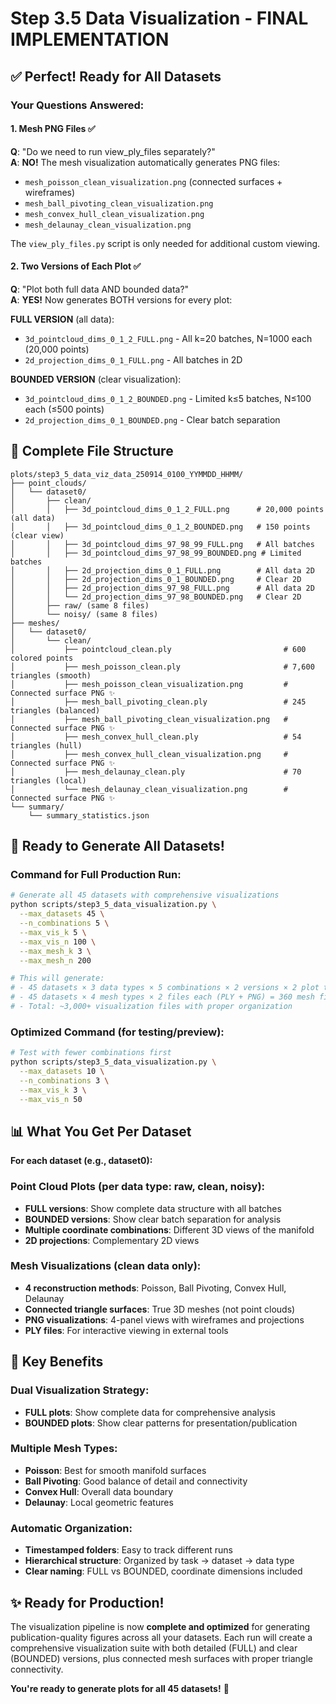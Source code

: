 # Step 3.5 Data Visualization - FINAL IMPLEMENTATION

## ✅ Perfect! Ready for All Datasets

### Your Questions Answered:

#### 1. **Mesh PNG Files** ✅
**Q**: "Do we need to run view_ply_files separately?"  
**A**: **NO!** The mesh visualization automatically generates PNG files:
- `mesh_poisson_clean_visualization.png` (connected surfaces + wireframes)
- `mesh_ball_pivoting_clean_visualization.png` 
- `mesh_convex_hull_clean_visualization.png`
- `mesh_delaunay_clean_visualization.png`

The `view_ply_files.py` script is only needed for additional custom viewing.

#### 2. **Two Versions of Each Plot** ✅
**Q**: "Plot both full data AND bounded data?"  
**A**: **YES!** Now generates BOTH versions for every plot:

**FULL VERSION** (all data):
- `3d_pointcloud_dims_0_1_2_FULL.png` - All k=20 batches, N=1000 each (20,000 points)
- `2d_projection_dims_0_1_FULL.png` - All batches in 2D

**BOUNDED VERSION** (clear visualization):
- `3d_pointcloud_dims_0_1_2_BOUNDED.png` - Limited k≤5 batches, N≤100 each (≤500 points)  
- `2d_projection_dims_0_1_BOUNDED.png` - Clear batch separation

## 📁 Complete File Structure

```
plots/step3_5_data_viz_data_250914_0100_YYMMDD_HHMM/
├── point_clouds/
│   └── dataset0/
│       ├── clean/
│       │   ├── 3d_pointcloud_dims_0_1_2_FULL.png      # 20,000 points (all data)
│       │   ├── 3d_pointcloud_dims_0_1_2_BOUNDED.png   # 150 points (clear view)
│       │   ├── 3d_pointcloud_dims_97_98_99_FULL.png   # All batches
│       │   ├── 3d_pointcloud_dims_97_98_99_BOUNDED.png # Limited batches
│       │   ├── 2d_projection_dims_0_1_FULL.png        # All data 2D
│       │   ├── 2d_projection_dims_0_1_BOUNDED.png     # Clear 2D
│       │   ├── 2d_projection_dims_97_98_FULL.png      # All data 2D
│       │   └── 2d_projection_dims_97_98_BOUNDED.png   # Clear 2D
│       ├── raw/ (same 8 files)
│       └── noisy/ (same 8 files)
├── meshes/
│   └── dataset0/
│       └── clean/
│           ├── pointcloud_clean.ply                         # 600 colored points
│           ├── mesh_poisson_clean.ply                       # 7,600 triangles (smooth)
│           ├── mesh_poisson_clean_visualization.png         # Connected surface PNG ✨
│           ├── mesh_ball_pivoting_clean.ply                 # 245 triangles (balanced)
│           ├── mesh_ball_pivoting_clean_visualization.png   # Connected surface PNG ✨
│           ├── mesh_convex_hull_clean.ply                   # 54 triangles (hull)
│           ├── mesh_convex_hull_clean_visualization.png     # Connected surface PNG ✨
│           ├── mesh_delaunay_clean.ply                      # 70 triangles (local)
│           └── mesh_delaunay_clean_visualization.png        # Connected surface PNG ✨
└── summary/
    └── summary_statistics.json
```

## 🚀 Ready to Generate All Datasets!

### Command for Full Production Run:
```bash
# Generate all 45 datasets with comprehensive visualizations
python scripts/step3_5_data_visualization.py \
  --max_datasets 45 \
  --n_combinations 5 \
  --max_vis_k 5 \
  --max_vis_n 100 \
  --max_mesh_k 3 \
  --max_mesh_n 200

# This will generate:
# - 45 datasets × 3 data types × 5 combinations × 2 versions × 2 plot types = 2,700 point cloud plots
# - 45 datasets × 4 mesh types × 2 files each (PLY + PNG) = 360 mesh files
# - Total: ~3,000+ visualization files with proper organization
```

### Optimized Command (for testing/preview):
```bash
# Test with fewer combinations first
python scripts/step3_5_data_visualization.py \
  --max_datasets 10 \
  --n_combinations 3 \
  --max_vis_k 3 \
  --max_vis_n 50
```

## 📊 What You Get Per Dataset

**For each dataset (e.g., dataset0):**

### Point Cloud Plots (per data type: raw, clean, noisy):
- **FULL versions**: Show complete data structure with all batches
- **BOUNDED versions**: Show clear batch separation for analysis
- **Multiple coordinate combinations**: Different 3D views of the manifold
- **2D projections**: Complementary 2D views

### Mesh Visualizations (clean data only):
- **4 reconstruction methods**: Poisson, Ball Pivoting, Convex Hull, Delaunay
- **Connected triangle surfaces**: True 3D meshes (not point clouds)
- **PNG visualizations**: 4-panel views with wireframes and projections
- **PLY files**: For interactive viewing in external tools

## 🎯 Key Benefits

### **Dual Visualization Strategy**:
- **FULL plots**: Show complete data for comprehensive analysis
- **BOUNDED plots**: Show clear patterns for presentation/publication

### **Multiple Mesh Types**:
- **Poisson**: Best for smooth manifold surfaces
- **Ball Pivoting**: Good balance of detail and connectivity  
- **Convex Hull**: Overall data boundary
- **Delaunay**: Local geometric features

### **Automatic Organization**:
- **Timestamped folders**: Easy to track different runs
- **Hierarchical structure**: Organized by task → dataset → data type
- **Clear naming**: FULL vs BOUNDED, coordinate dimensions included

## ✨ Ready for Production!

The visualization pipeline is now **complete and optimized** for generating publication-quality figures across all your datasets. Each run will create a comprehensive visualization suite with both detailed (FULL) and clear (BOUNDED) versions, plus connected mesh surfaces with proper triangle connectivity.

**You're ready to generate plots for all 45 datasets!** 🎉
